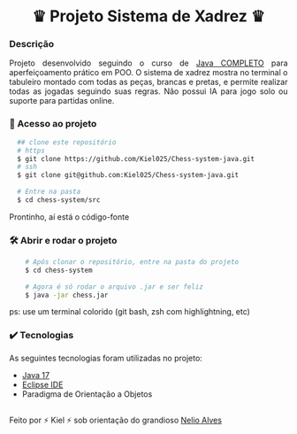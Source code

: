 <h1 align="center">
	♛ Projeto Sistema de Xadrez ♛
</h1>

<h3>Descrição</h3>
<p align="justify">Projeto desenvolvido seguindo o curso de <a href="https://www.udemy.com/course/java-curso-completo/">Java COMPLETO</a> para aperfeiçoamento prático em POO. O sistema de xadrez mostra no terminal o tabuleiro montado com todas as peças, brancas e pretas, e permite realizar todas as jogadas seguindo suas regras. Não possui IA para jogo solo ou suporte para partidas online.<p>
	
<h3>📁 Acesso ao projeto</h3>

```bash
  ## clone este repositório
  # https
  $ git clone https://github.com/Kiel025/Chess-system-java.git
  # ssh
  $ git clone git@github.com:Kiel025/Chess-system-java.git
  
  # Entre na pasta
  $ cd chess-system/src
```

Prontinho, aí está o código-fonte

<h3>🛠️ Abrir e rodar o projeto</h3>

```bash
	# Após clonar o repositório, entre na pasta do projeto
	$ cd chess-system
	
	# Agora é só rodar o arquivo .jar e ser feliz
	$ java -jar chess.jar
```

ps: use um terminal colorido (git bash, zsh com highlightning, etc)



<h3>✔️ Tecnologias</h3>
As seguintes tecnologias foram utilizadas no projeto:

- [Java 17](https://www.oracle.com/br/java/)
- [Eclipse IDE](https://eclipse.org/)
- Paradigma de Orientação a Objetos

##

Feito por ⚡ Kiel ⚡ sob orientação do grandioso <a href="https://github.com/acenelio/" target="_blank">Nelio Alves</a>

